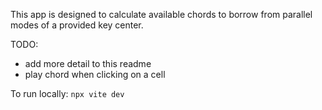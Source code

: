 This app is designed to calculate available chords to borrow from parallel modes of a provided key center.

TODO: 
- add more detail to this readme
- play chord when clicking on a cell

To run locally: `npx vite dev`
